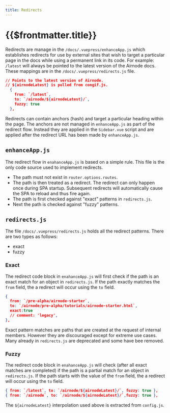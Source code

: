 ```yaml
---
title: Redirects
---
```


# {{$frontmatter.title}}

<TocHeader /> <TOC class="table-of-contents" :include-level="[2,3]" />

Redirects are manage in the `/docs/.vuepress/enhanceApp.js` which establishes redirects for use by external sites that wish to target a particular page in the docs while using a permanent link in its code. For example: `/latest` will always be pointed to the latest version of the Airnode docs. These mappings are in the `/docs/.vuepress/redirects.js` file.

```json
// Points to the latest version of Airnode.
// ${airnodeLatest} is pulled from congif.js.
  {
    from: `/latest`,
    to: `/airnode/${airnodeLatest}/`,
    fuzzy: true
  },
```

Redirects can contain anchors (hash) and target a particular heading within the page. The anchors are not managed in `enhanceApp.js` as part of the redirect flow. Instead they are applied in the `Sidebar.vue` script and are applied after the redirect URL has been made by `enhanceApp.js`.

## `enhanceApp.js`

The redirect flow in `enahanceApp.js` is based on a simple rule. This file is the only code source used to implement redirects.

- The path must not exist in `router.options.routes`.
- The path is then treated as a redirect. The redirect can only happen once during SPA startup. Subsequent redirects will automatically cause the SPA to reload and thus fire again.
- The path is first checked against "exact" patterns in `redirects.js`.
- Next the path is checked against "fuzzy" patterns.

## `redirects.js`

The file `/docs/.vuepress/redirects.js` holds all the redirect patterns. There are two types as follows:

- exact
- fuzzy

### Exact

The redirect code block in `enahanceApp.js` will first check if the path is an exact match for an object in `redirects.js`. If the path exactly matches the `from` field, the a redirect will occur using the `to` field.

```json
{
  from: `/pre-alpha/airnode-starter`,
  to: `/airnode/pre-alpha/tutorials/airnode-starter.html`,
  exact:true
  // comment: 'legacy',
},
```

Exact pattern matches are paths that are created at the request of internal members. However they are discouraged except for extreme use cases. Many already in `redirects.js` are deprecated and some have bee removed.

### Fuzzy

The redirect code block in `enahanceApp.js` will check (after all exact matches are completed) if the path is a partial match for an object in `redirects.js`. If the path starts with the value of the `from` field, the a redirect will occur using the `to` field.

```json
{ from: `/latest`, to: `/airnode/${airnodeLatest}/`, fuzzy: true },
{ from: `/airnode`, to: `/airnode/${airnodeLatest}/`,fuzzy: true },
```

The `${airnodeLatest}` interpolation used above is extracted from `config.js`.
